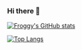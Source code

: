 ### Hi there 👋

<!--
**FroggyUK/FroggyUK** is a ✨ _special_ ✨ repository because its `README.md` (this file) appears on your GitHub profile.

Here are some ideas to get you started:

- 🔭 I’m currently working on ...
- 🌱 I’m currently learning ...
- 👯 I’m looking to collaborate on ...
- 🤔 I’m looking for help with ...
- 💬 Ask me about ...
- 📫 How to reach me: ...
- 😄 Pronouns: ...
- ⚡ Fun fact: ...
-->

[![Froggy's GitHub stats](https://github-readme-stats.vercel.app/api?username=FroggyUK)](https://github.com/FroggyUK)

[![Top Langs](https://github-readme-stats.vercel.app/api/top-langs/?username=FroggyUK&layout=compact)](https://github.com/anuraghazra/github-readme-stats)

